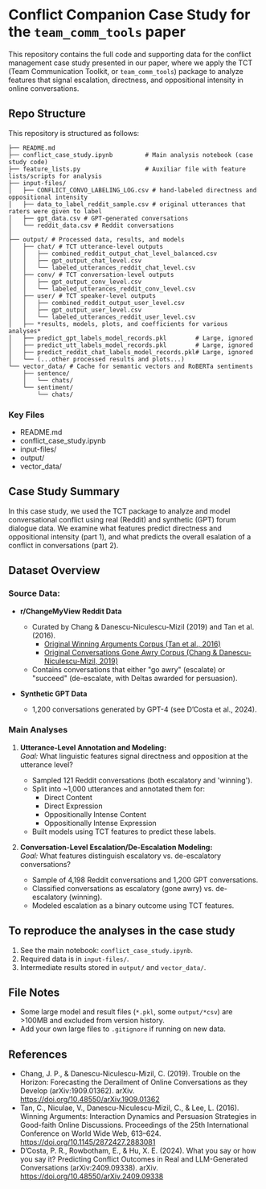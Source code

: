 # Conflict Companion Case Study for the `team_comm_tools` paper

This repository contains the full code and supporting data for the conflict management case study presented in our paper, where we apply the TCT (Team Communication Toolkit, or `team_comm_tools`) package to analyze features that signal escalation, directness, and oppositional intensity in online conversations.

## Repo Structure
This repository is structured as follows:

```
├── README.md
├── conflict_case_study.ipynb         # Main analysis notebook (case study code)
├── feature_lists.py                  # Auxiliar file with feature lists/scripts for analysis
├── input-files/                      
│   ├── CONFLICT_CONVO_LABELING_LOG.csv # hand-labeled directness and oppositional intensity
│   ├── data_to_label_reddit_sample.csv # original utterances that raters were given to label
│   ├── gpt_data.csv # GPT-generated conversations
│   └── reddit_data.csv # Reddit conversations
│   
├── output/ # Processed data, results, and models
│   ├── chat/ # TCT utterance-level outputs
│   │   ├── combined_reddit_output_chat_level_balanced.csv
│   │   ├── gpt_output_chat_level.csv
│   │   └── labeled_utterances_reddit_chat_level.csv
│   ├── conv/ # TCT conversation-level outputs
│   │   ├── gpt_output_conv_level.csv
│   │   └── labeled_utterances_reddit_conv_level.csv
│   ├── user/ # TCT speaker-level outputs
│   │   ├── combined_reddit_output_user_level.csv
│   │   ├── gpt_output_user_level.csv
│   │   └── labeled_utterances_reddit_user_level.csv
│   ├── *results, models, plots, and coefficients for various analyses*
│   ├── predict_gpt_labels_model_records.pkl        # Large, ignored
│   ├── predict_utt_labels_model_records.pkl        # Large, ignored
│   ├── predict_reddit_chat_labels_model_records.pkl# Large, ignored
│   └── (...other processed results and plots...)
└── vector_data/ # Cache for semantic vectors and RoBERTa sentiments
    ├── sentence/
    │   └── chats/
    └── sentiment/
        └── chats/
```

### Key Files

- README.md
- conflict_case_study.ipynb 
- input-files/         
- output/             
- vector_data/         

## Case Study Summary

In this case study, we used the TCT package to analyze and model conversational conflict using real (Reddit) and synthetic (GPT) forum dialogue data. We examine what features predict directness and oppositional intensity (part 1), and what predicts the overall esalation of a conflict in conversations (part 2).

## Dataset Overview

### Source Data:

- **r/ChangeMyView Reddit Data**  
  - Curated by Chang & Danescu-Niculescu-Mizil (2019) and Tan et al. (2016).
    - [Original Winning Arguments Corpus (Tan et al., 2016)](https://convokit.cornell.edu/documentation/winning.html)
    - [Original Conversations Gone Awry Corpus (Chang & Danescu-Niculescu-Mizil, 2019)](https://convokit.cornell.edu/documentation/awry_cmv.html)
  - Contains conversations that either "go awry" (escalate) or "succeed" (de-escalate, with Deltas awarded for persuasion).

- **Synthetic GPT Data**  
  - 1,200 conversations generated by GPT-4 (see D’Costa et al., 2024).

### Main Analyses

1. **Utterance-Level Annotation and Modeling:**  
   *Goal:* What linguistic features signal directness and opposition at the utterance level?  
   - Sampled 121 Reddit conversations (both escalatory and 'winning').
   - Split into ~1,000 utterances and annotated them for:
     - Direct Content
     - Direct Expression
     - Oppositionally Intense Content
     - Oppositionally Intense Expression
   - Built models using TCT features to predict these labels.

2. **Conversation-Level Escalation/De-Escalation Modeling:**  
   *Goal:* What features distinguish escalatory vs. de-escalatory conversations?  
   - Sample of 4,198 Reddit conversations and 1,200 GPT conversations.
   - Classified conversations as escalatory (gone awry) vs. de-escalatory (winning).
   - Modeled escalation as a binary outcome using TCT features.

## To reproduce the analyses in the case study

  1. See the main notebook: `conflict_case_study.ipynb`.
  2. Required data is in `input-files/`.
  3. Intermediate results stored in `output/` and `vector_data/`.

## File Notes

- Some large model and result files (`*.pkl`, some `output/*csv`) are >100MB and excluded from version history.
- Add your own large files to `.gitignore` if running on new data.

## References

- Chang, J. P., & Danescu-Niculescu-Mizil, C. (2019). Trouble on the Horizon: Forecasting the Derailment of Online Conversations as they Develop (arXiv:1909.01362). arXiv. https://doi.org/10.48550/arXiv.1909.01362
- Tan, C., Niculae, V., Danescu-Niculescu-Mizil, C., & Lee, L. (2016). Winning Arguments: Interaction Dynamics and Persuasion Strategies in Good-faith Online Discussions. Proceedings of the 25th International Conference on World Wide Web, 613–624. https://doi.org/10.1145/2872427.2883081
- D’Costa, P. R., Rowbotham, E., & Hu, X. E. (2024). What you say or how you say it? Predicting Conflict Outcomes in Real and LLM-Generated Conversations (arXiv:2409.09338). arXiv. https://doi.org/10.48550/arXiv.2409.09338